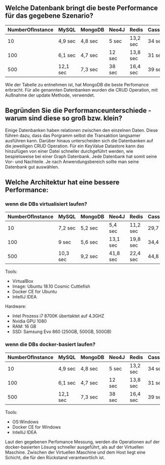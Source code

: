 ## Welche Datenbank bringt die beste Performance für das gegebene Szenario?

| NumberOfInstance | MySQL | MongoDB | Neo4J | Redis | Cassandra | Infinispan |
|---|-------|-------|-------|-------|-------|-------|
| 10 | 4,9 sec | 4,8 sec | 5 sec | 13,2 sec | 34 sec | 36 sec |
| 100 | 6,1 sec | 4,7 sec | 12 sec | 13,8 sec | 31 sec | 39 sec |
| 500 | 12,1 sec | 7,3 sec | 38 sec | 16,4 sec | 39 sec | 47 sec |


Wie der Tabelle zu entnehmen ist, hat MongoDB die beste Perfomance erbracht. Für alle genannten Datenbanken
wurden die CRUD Operation, mit Außnahme der update Methode, verwendet.
  
## Begründen Sie die Performanceunterschiede - warum sind diese so groß bzw. klein?

Einige Datenbanken haben relationen zwischen den einzelnen Daten. Diese führen dazu, dass das Porgramm
selbst die Transaktion langsamer ausführen kann. Darüber hinaus unterscheiden sich die Datenbanken auf die jeweiligen
CRUD Operation. Für ein KeyValue Datastore kann das hinzufügen von einer Datei schneller durchgeführt werden, wie
bespielsweise bei einer Graph Datenbank. Jede Datenbank hat somit seine Vor- und Nachteile. 
Je nach Anwendungsbereich sollte man seine Datenbank gut auswählen.

## Welche Architektur hat eine bessere Performance:

### wenn die DBs virtualisiert laufen?

| NumberOfInstance | MySQL | MongoDB | Neo4J | Redis | Cassandra | Infinispan |
|---|-------|-------|-------|-------|-------|-------|
| 10 | 7,2 sec | 5,2 sec | 5,4 sec | 11,2 sec | 29,7 sec | 40,1 sec |
| 100 | 9 sec | 5,6 sec | 13,1 sec | 19,8 sec | 34,4 sec | 46,7 sec |
| 500 | 10,3 sec | 9,2 sec | 41,8 sec | 22,4 sec | 44,8 sec | 61,2 sec |

Tools:

* VirtualBox
* Image: Ubuntu 18.10 Cosmic Cuttlefish
* Docker CE for Ubuntu
* IntelliJ IDEA

Hardware: 
* Intel Prozess i7 8700K übertaktet auf 4.3GHZ
* Nvidia GPU 1080
* RAM: 16 GB
* SSD: Samsung Evo 860 (250GB, 500GB, 500GB)


### wenn die DBs docker-basiert laufen?

| NumberOfInstance | MySQL | MongoDB | Neo4J | Redis | Cassandra | Infinispan |
|---|-------|-------|-------|-------|-------|-------|
| 10 | 4,9 sec | 4,8 sec | 5 sec | 13,2 sec | 34 sec | 36 sec |
| 100 | 6,1 sec | 4,7 sec | 12 sec | 13,8 sec | 31 sec | 39 sec |
| 500 | 12,1 sec | 7,3 sec | 38 sec | 16,4 sec | 39 sec | 47 sec |


Tools:

* OS:Windows
* Docker CE for Windows
* IntelliJ IDEA


Laut den gegebenen Perfomance Messung, werden die Operationen auf der docker-basierten Lösung
schneller ausgeführt, als auf der Virtuellen Maschine. Zwischen der Virtuellen Maschine und dem Host
liegt eine Schicht, die für den Rückstand verantwortlich ist.
